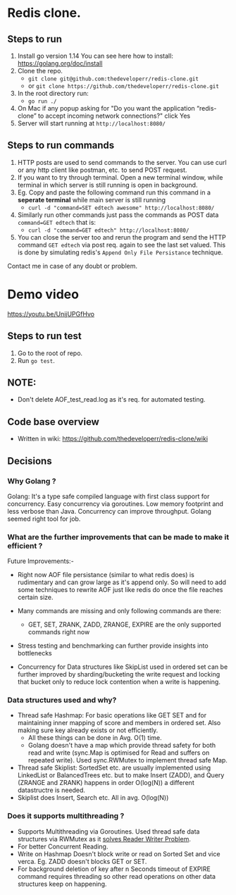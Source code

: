 # Redis clone.

## Steps to run
1. Install go version 1.14 You can see here how to install: https://golang.org/doc/install
2. Clone the repo.
   - `git clone git@github.com:thedeveloperr/redis-clone.git`  
   - or  `git clone https://github.com/thedeveloperr/redis-clone.git`
3. In the root directory run:
   - `go run ./`
4. On Mac if any popup asking for "Do you want the application “redis-clone” to accept incoming network connections?" click Yes
5. Server will start running at ```http://localhost:8080/```


## Steps to run commands
1. HTTP posts are used to send commands to the server. You can use curl or any http client like postman, etc. to send POST request.
2. If you want to try through terminal. Open a new terminal window, while terminal in which server is still running is open in background.
3. Eg. Copy and paste the following command run this command in a **seperate terminal** while main server is still running 
   - `curl -d "command=SET edtech awesome" http://localhost:8080/`
4. Similarly run other commands just pass the commands as POST data `command=GET edtech` that is: 
   - `curl -d "command=GET edtech" http://localhost:8080/` 
5. You can close the server too and rerun the program and send the HTTP command `GET edtech` via post req. again to see the last set valued. This is done by simulating redis's `Append Only File Persistance` technique.

Contact me in case of any doubt or problem. 

# Demo video

https://youtu.be/UnijUPGfHvo

## Steps to run test
1. Go to the root of repo.
2. Run `go test`.

## NOTE:
- Don't delete AOF_test_read.log as it's req. for automated testing.

## Code base overview
- Written in wiki: https://github.com/thedeveloperr/redis-clone/wiki


## Decisions

### Why Golang ?
   Golang: It's a type safe compiled language with first class support for concurrency. Easy concurrency via goroutines. Low memory footprint and less verbose than Java. Concurrency can improve throughput. Golang seemed right tool for job.

### What are the further improvements that can be made to make it efficient ?
  Future Improvements:-
  - Right now AOF file persistance (similar to what redis does) is rudimentary and can grow large as it's append only. So will need to add some techniques to rewrite AOF just like redis do once the file reaches certain size.
  - Many commands are missing and only following commands are there:
    - GET, SET, ZRANK, ZADD, ZRANGE, EXPIRE are the only supported commands right now

  - Stress testing and benchmarking can further provide insights into bottlenecks
  - Concurrency for Data structures like SkipList used in ordered set can be further improved by sharding/bucketing the write request and locking that bucket only to reduce lock contention when a write is happening.


### Data structures used and why?
  - Thread safe Hashmap: For basic operations like GET SET and for maintaining inner mapping of score and members in ordered set. Also making sure key already exists or not efficiently.
    * All these things can be done in Avg. O(1) time.
    * Golang doesn't have a map which provide thread safety for both read and write (sync.Map is optimised for Read and suffers on repeated write). Used sync.RWMutex to implement thread safe Map.
  - Thread safe Skiplist: SortedSet etc. are usually implemented using LinkedList or BalancedTrees etc. but to make Insert (ZADD), and Query (ZRANGE and ZRANK) happens in order O(log(N)) a different datastructre is needed.
  - Skiplist does Insert, Search etc. All in avg. O(log(N))

### Does it supports multithreading ?
 - Supports Multithreading via Goroutines. Used thread safe data structures via RWMutex as it [solves Reader Writer Problem](https://en.wikipedia.org/wiki/Readers%E2%80%93writer_lock). 
 - For better Concurrent Reading.
 - Write on Hashmap Doesn't block write or read on Sorted Set and vice verca. Eg. ZADD doesn't blocks GET or SET.
 - For background deletion of key after n Seconds timeout of EXPIRE command requires threading so other read operations on other data structures keep on happening.
